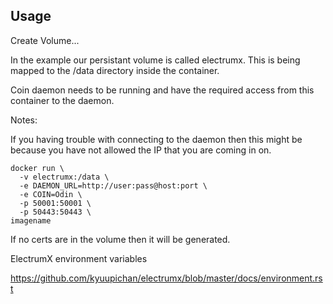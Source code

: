﻿## Usage

Create Volume...

In the example our persistant volume is called electrumx. This is being mapped to the /data directory inside the container.

Coin daemon needs to be running and have the required access from this container to the daemon.

Notes:

If you having trouble with connecting to the daemon then this might be because you have not allowed the IP that you are coming in on.

```
docker run \
  -v electrumx:/data \
  -e DAEMON_URL=http://user:pass@host:port \
  -e COIN=Odin \
  -p 50001:50001 \
  -p 50443:50443 \
imagename
```
If no certs are in the volume then it will be generated.

ElectrumX environment variables 

https://github.com/kyuupichan/electrumx/blob/master/docs/environment.rst






